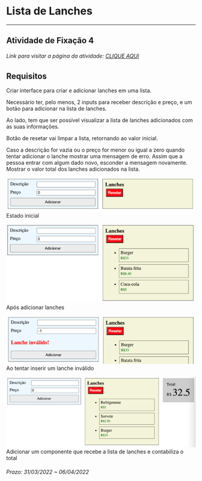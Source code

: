 # Lista de Lanches 

---  

## Atividade de Fixação 4  

###### Link para visitar a página da atividade: [CLIQUE AQUI](https://giunossauro.github.io/iFood_Lets-Code_Sala-842/)

## Requisitos

Criar interface para criar e adicionar lanches em uma lista.  

Necessário ter, pelo menos, 2 inputs para receber descrição e preço, e um botão para adicionar na lista de lanches.  

Ao lado, tem que ser possível visualizar a lista de lanches adicionados com as suas informações.  
 
Botão de resetar vai limpar a lista, retornando ao valor inicial.  

Caso a descrição for vazia ou o preço for menor ou igual a zero quando tentar adicionar o lanche mostrar uma mensagem de erro. Assim que a pessoa entrar com algum dado novo, esconder a mensagem novamente.
Mostrar o valor total dos lanches adicionados na lista.  

![Estado inicial](./img/image1.png)
Estado inicial  

![Após adicionar lanches](./img/image2.png)
Após adicionar lanches  

![Ao tentar inserir um lanche inválido](./img/image3.png)
Ao tentar inserir um lanche inválido  

![Adicionar um componente que recebe a lista de lanches e contabiliza o total](./img/image4.png)
Adicionar um componente que recebe a lista de lanches e contabiliza o total  

###### Prazo: 31/03/2022 ~ 06/04/2022  
